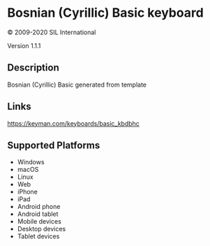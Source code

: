 Bosnian (Cyrillic) Basic keyboard
==============

© 2009-2020 SIL International

Version 1.1.1

Description
-----------

Bosnian (Cyrillic) Basic generated from template

Links
-----
https://keyman.com/keyboards/basic_kbdbhc

Supported Platforms
-------------------
 * Windows
 * macOS
 * Linux
 * Web
 * iPhone
 * iPad
 * Android phone
 * Android tablet
 * Mobile devices
 * Desktop devices
 * Tablet devices

